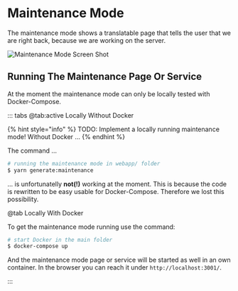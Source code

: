 # Maintenance Mode

The maintenance mode shows a translatable page that tells the user that we are right back, because we are working on the server.

![Maintenance Mode Screen Shot](../../.gitbook/assets/maintenance-page.png)

## Running The Maintenance Page Or Service

At the moment the maintenance mode can only be locally tested with Docker-Compose.

::: tabs
@tab:active Locally Without Docker

{% hint style="info" %}
TODO: Implement a locally running maintenance mode! Without Docker …
{% endhint %}

The command …

```bash
# running the maintenance mode in webapp/ folder
$ yarn generate:maintenance
```

… is unfortunatelly **not(!)** working at the moment.
This is because the code is rewritten to be easy usable for Docker-Compose. Therefore we lost this possibility.

@tab Locally With Docker

To get the maintenance mode running use the command:

```bash
# start Docker in the main folder
$ docker-compose up
````

And the maintenance mode page or service will be started as well in an own container.
In the browser you can reach it under `http://localhost:3001/`.

:::
